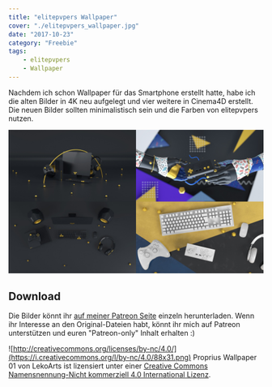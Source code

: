 ```yaml
---
title: "elitepvpers Wallpaper"
cover: "./elitepvpers_wallpaper.jpg"
date: "2017-10-23"
category: "Freebie"
tags:
    - elitepvpers
    - Wallpaper
---
```


Nachdem ich schon Wallpaper für das Smartphone erstellt hatte, habe ich die alten Bilder in 4K neu aufgelegt und vier weitere in Cinema4D erstellt. Die neuen Bilder sollten minimalistisch sein und die Farben von elitepvpers nutzen.

![](elitepvpers_wallpaper.jpg)

## Download

Die Bilder könnt ihr [auf meiner Patreon Seite](https://www.patreon.com/posts/elitepvpers-14997520) einzeln herunterladen. Wenn ihr Interesse an den Original-Dateien habt, könnt ihr mich auf Patreon unterstützen und euren "Patreon-only" Inhalt erhalten :)

![http://creativecommons.org/licenses/by-nc/4.0/](https://i.creativecommons.org/l/by-nc/4.0/88x31.png)
Proprius Wallpaper 01 von LekoArts ist lizensiert unter einer [Creative Commons Namensnennung-Nicht kommerziell 4.0 International Lizenz](http://creativecommons.org/licenses/by-nc/4.0/).